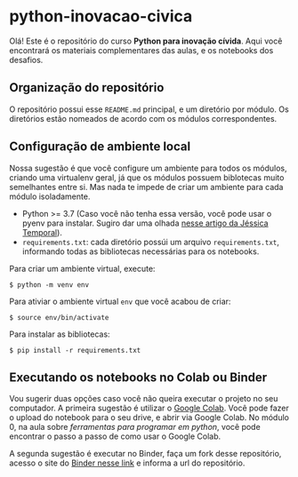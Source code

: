 # python-inovacao-civica

Olá! Este é o repositório do curso **Python para inovação cívida**. Aqui você encontrará os materiais complementares das aulas, e os notebooks dos desafios.

## Organização do repositório

O repositório possui esse `README.md` principal, e um diretório por módulo. Os diretórios estão nomeados de acordo com os módulos correspondentes.

## Configuração de ambiente local

Nossa sugestão é que você configure um ambiente para todos os módulos, criando uma virtualenv geral, já que os módulos possuem biblotecas muito semelhantes entre si. Mas nada te impede de criar um ambiente para cada módulo isoladamente.  

* Python >= 3.7 (Caso você não tenha essa versão, você pode usar o pyenv para instalar. Sugiro dar uma olhada [nesse artigo da Jéssica Temporal](https://jtemporal.com/pyenv-inicio/)).
* `requirements.txt`: cada diretório possúi um arquivo `requirements.txt`, informando todas as bibliotecas necessárias para os notebooks.

Para criar um ambiente virtual, execute:
```
$ python -m venv env
```

Para ativiar o ambiente virtual `env` que você acabou de criar:
```
$ source env/bin/activate
```

Para instalar as bibliotecas:
```
$ pip install -r requirements.txt
```

## Executando os notebooks no Colab ou Binder

Vou sugerir duas opções caso você não queira executar o projeto no seu computador. A primeira sugestão é utilizar o [Google Colab](https://colab.research.google.com/). Você pode fazer o upload do notebook para o seu drive, e abrir via Google Colab. No módulo 0, na aula sobre *ferramentas para programar em python*, você pode encontrar o passo a passo de como usar o Google Colab.

A segunda sugestão é executar no Binder, faça um fork desse repositório, acesso o site do [Binder nesse link](https://mybinder.org) e informa a url do repositório. 
